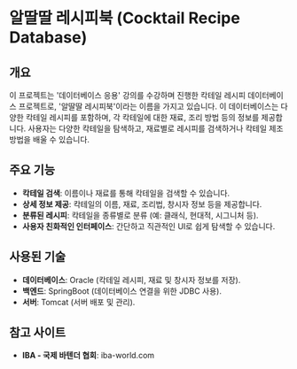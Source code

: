 # 알딸딸 레시피북 (Cocktail Recipe Database)

## 개요
이 프로젝트는 '데이터베이스 응용' 강의를 수강하며 진행한 칵테일 레시피 데이터베이스 프로젝트로, '알딸딸 레시피북'이라는 이름을 가지고 있습니다.
이 데이터베이스는 다양한 칵테일 레시피를 포함하며, 각 칵테일에 대한 재료, 조리 방법 등의 정보를 제공합니다.
사용자는 다양한 칵테일을 탐색하고, 재료별로 레시피를 검색하거나 칵테일 제조 방법을 배울 수 있습니다.

## 주요 기능
- **칵테일 검색**: 이름이나 재료를 통해 칵테일을 검색할 수 있습니다.
- **상세 정보 제공**: 칵테일의 이름, 재료, 조리법, 창시자 정보 등을 제공합니다.
- **분류된 레시피**: 칵테일을 종류별로 분류 (예: 클래식, 현대적, 시그니처 등).
- **사용자 친화적인 인터페이스**: 간단하고 직관적인 UI로 쉽게 탐색할 수 있습니다.

## 사용된 기술
- **데이터베이스**: Oracle (칵테일 레시피, 재료 및 창시자 정보를 저장).
- **백엔드**: SpringBoot (데이터베이스 연결을 위한 JDBC 사용).
- **서버**: Tomcat (서버 배포 및 관리).

## 참고 사이트
- **IBA - 국제 바텐더 협회**: iba-world.com
